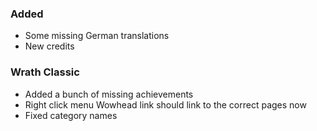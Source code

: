<p><h3>Added</h3></p>
<ul>
<li>Some missing German translations</li>
<li>New credits</li>
</ul>
<p><h3>Wrath Classic</h3></p>
<ul>
<li>Added a bunch of missing achievements</li>
<li>Right click menu Wowhead link should link to the correct pages now</li>
<li>Fixed category names</li>
</ul>
